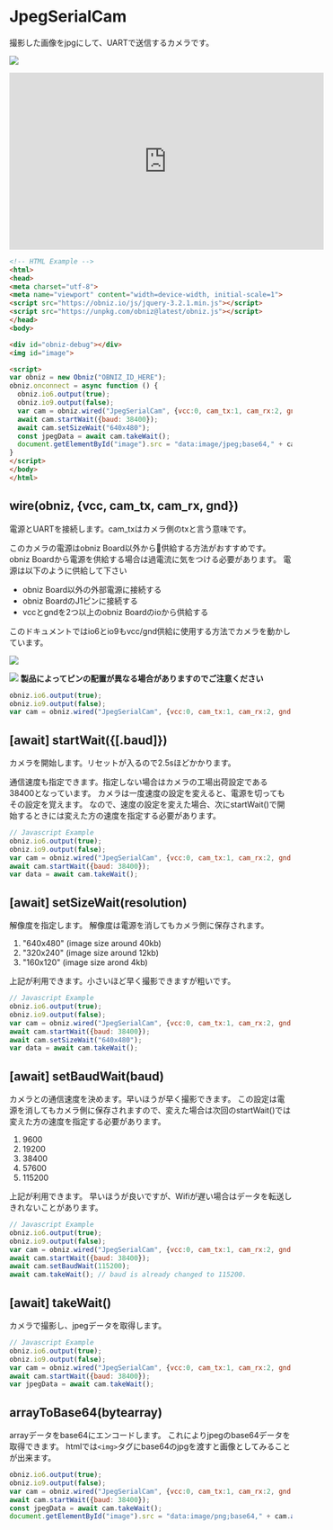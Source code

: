 # JpegSerialCam

撮影した画像をjpgにして、UARTで送信するカメラです。

![](image.jpg)

<iframe width="560" height="315" src="https://www.youtube.com/embed/CYoMmMoa3ao" frameborder="0" allow="autoplay; encrypted-media" allowfullscreen></iframe>

```html
<!-- HTML Example -->
<html>
<head>
<meta charset="utf-8">
<meta name="viewport" content="width=device-width, initial-scale=1">
<script src="https://obniz.io/js/jquery-3.2.1.min.js"></script>
<script src="https://unpkg.com/obniz@latest/obniz.js"></script>
</head>
<body>

<div id="obniz-debug"></div>
<img id="image">

<script>
var obniz = new Obniz("OBNIZ_ID_HERE");
obniz.onconnect = async function () {
  obniz.io6.output(true);
  obniz.io9.output(false);
  var cam = obniz.wired("JpegSerialCam", {vcc:0, cam_tx:1, cam_rx:2, gnd:3});
  await cam.startWait({baud: 38400});
  await cam.setSizeWait("640x480");
  const jpegData = await cam.takeWait();
  document.getElementById("image").src = "data:image/jpeg;base64," + cam.arrayToBase64(jpegData);
}
</script>
</body>
</html>
```

## wire(obniz, {vcc, cam_tx, cam_rx, gnd})
電源とUARTを接続します。cam_txはカメラ側のtxと言う意味です。

このカメラの電源はobniz Board以外から供給する方法がおすすめです。
obniz Boardから電源を供給する場合は過電流に気をつける必要があります。
電源は以下のように供給して下さい

- obniz Board以外の外部電源に接続する
- obniz BoardのJ1ピンに接続する
- vccとgndを2つ以上のobniz Boardのioから供給する

このドキュメントではio6とio9もvcc/gnd供給に使用する方法でカメラを動かしています。

![](wire.jpg)


![](wired.png)
**製品によってピンの配置が異なる場合がありますのでご注意ください**

```Javascript
obniz.io6.output(true);
obniz.io9.output(false);
var cam = obniz.wired("JpegSerialCam", {vcc:0, cam_tx:1, cam_rx:2, gnd:3});
```

## [await] startWait({[.baud]})
カメラを開始します。リセットが入るので2.5sほどかかります。

通信速度も指定できます。指定しない場合はカメラの工場出荷設定である38400となっています。
カメラは一度速度の設定を変えると、電源を切ってもその設定を覚えます。
なので、速度の設定を変えた場合、次にstartWait()で開始するときには変えた方の速度を指定する必要があります。

```Javascript
// Javascript Example
obniz.io6.output(true);
obniz.io9.output(false);
var cam = obniz.wired("JpegSerialCam", {vcc:0, cam_tx:1, cam_rx:2, gnd:3});
await cam.startWait({baud: 38400});
var data = await cam.takeWait();
```

## [await] setSizeWait(resolution)
解像度を指定します。
解像度は電源を消してもカメラ側に保存されます。

1. "640x480" (image size around 40kb)
2. "320x240" (image size around 12kb)
3. "160x120" (image size arond 4kb)

上記が利用できます。小さいほど早く撮影できますが粗いです。

```Javascript
// Javascript Example
obniz.io6.output(true);
obniz.io9.output(false);
var cam = obniz.wired("JpegSerialCam", {vcc:0, cam_tx:1, cam_rx:2, gnd:3});
await cam.startWait({baud: 38400});
await cam.setSizeWait("640x480");
var data = await cam.takeWait();
```

## [await] setBaudWait(baud)
カメラとの通信速度を決めます。早いほうが早く撮影できます。
この設定は電源を消してもカメラ側に保存されますので、変えた場合は次回のstartWait()では変えた方の速度を指定する必要があります。

1. 9600
2. 19200
3. 38400
4. 57600
5. 115200

上記が利用できます。
早いほうが良いですが、Wifiが遅い場合はデータを転送しきれないことがあります。

```Javascript
// Javascript Example
obniz.io6.output(true);
obniz.io9.output(false);
var cam = obniz.wired("JpegSerialCam", {vcc:0, cam_tx:1, cam_rx:2, gnd:3});
await cam.startWait({baud: 38400});
await cam.setBaudWait(115200);
await cam.takeWait(); // baud is already changed to 115200.
```

## [await] takeWait()
カメラで撮影し、jpegデータを取得します。

```Javascript
// Javascript Example
obniz.io6.output(true);
obniz.io9.output(false);
var cam = obniz.wired("JpegSerialCam", {vcc:0, cam_tx:1, cam_rx:2, gnd:3});
await cam.startWait({baud: 38400});
var jpegData = await cam.takeWait();
```

## arrayToBase64(bytearray)
arrayデータをbase64にエンコードします。
これによりjpegのbase64データを取得できます。
htmlでは`<img>`タグにbase64のjpgを渡すと画像としてみることが出来ます。

```Javascript
obniz.io6.output(true);
obniz.io9.output(false);
var cam = obniz.wired("JpegSerialCam", {vcc:0, cam_tx:1, cam_rx:2, gnd:3});
await cam.startWait({baud: 38400});
const jpegData = await cam.takeWait();
document.getElementById("image").src = "data:image/png;base64," + cam.arrayToBase64(jpegData);
```